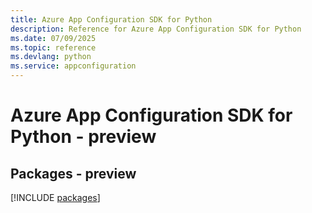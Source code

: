 ```yaml
---
title: Azure App Configuration SDK for Python
description: Reference for Azure App Configuration SDK for Python
ms.date: 07/09/2025
ms.topic: reference
ms.devlang: python
ms.service: appconfiguration
---
```

# Azure App Configuration SDK for Python - preview
## Packages - preview
[!INCLUDE [packages](app-configuration-index.md)]
